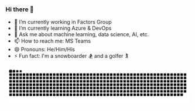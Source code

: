 ### Hi there 👋

<!--
**k3agan/k3agan** is a ✨ _special_ ✨ repository because its `README.md` (this file) appears on your GitHub profile.

Here are some ideas to get you started:
-->

- 🔭 I’m currently working in Factors Group
- 🌱 I’m currently learning Azure & DevOps
- 💬 Ask me about machine learning, data science, AI, etc.
- 📫 How to reach me: MS Teams
- 😄 Pronouns: He/Him/His
- ⚡ Fun fact: I'm a snowboarder 🏂 and a golfer 🏌️

![](https://raw.githubusercontent.com/Platane/snk/output/github-contribution-grid-snake.svg)
